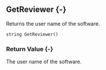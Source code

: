 ## GetReviewer {-}

Returns the user name of the software.

```{sql}
string GetReviewer()
```

### Return Value {-}

The user name of the software.